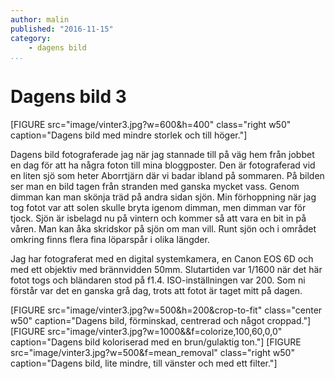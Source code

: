 ```yaml
---
author: malin
published: "2016-11-15"
category:
    - dagens bild
...
```


Dagens bild 3
==================================
[FIGURE src="image/vinter3.jpg?w=600&h=400" class="right w50" caption="Dagens bild med mindre storlek och till höger."]

Dagens bild fotograferade jag när jag stannade till på väg hem från jobbet en dag för att ha några foton till mina bloggposter. Den är fotograferad vid en liten sjö som heter Aborrtjärn där vi badar ibland på sommaren. På bilden ser man en bild tagen från stranden med ganska mycket vass. Genom dimman kan man skönja träd på andra sidan sjön. Min förhoppning när jag tog fotot var att solen skulle bryta igenom dimman, men dimman var för tjock. Sjön är isbelagd nu på vintern och kommer så att vara en bit in på våren. Man kan åka skridskor på sjön om man vill. Runt sjön och i området omkring finns flera fina löparspår i olika längder.

Jag har fotograferat med en digital systemkamera, en Canon EOS 6D och med ett objektiv med brännvidden 50mm. Slutartiden var 1/1600 när det här fotot togs och bländaren stod på f1.4. ISO-inställningen var 200. Som ni förstår var det en ganska grå dag, trots att fotot är taget mitt på dagen.

<!--more-->

[FIGURE src="image/vinter3.jpg?w=500&h=200&crop-to-fit" class="center w50" caption="Dagens bild, förminskad, centrerad och något croppad."]
[FIGURE src="image/vinter3.jpg?w=1000&&f=colorize,100,60,0,0" caption="Dagens bild koloriserad med en brun/gulaktig ton."]
[FIGURE src="image/vinter3.jpg?w=500&f=mean_removal" class="right w50" caption="Dagens bild, lite mindre, till vänster och med ett filter."]
